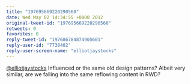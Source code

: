 ```yaml
---
title: "197695669220290560"
date: Wed May 02 14:34:55 +0000 2012
original-tweet-id: "197695669220290560"
retweets: 0
favorites: 0
reply-tweet-id: "197686784874905601"
reply-user-id: "7738402"
reply-user-screen-name: "elliotjaystocks"
---
```

<a href="https://twitter.com/elliotjaystocks">@elliotjaystocks</a> Influenced or the same old design patterns? Albeit very similar, are we falling into the same reflowing content in RWD?
